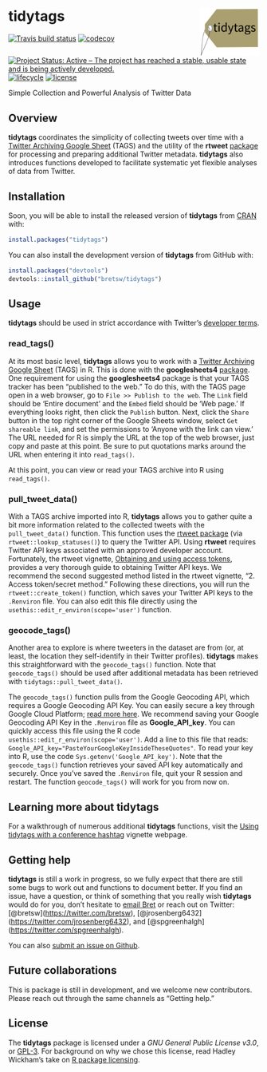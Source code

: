
<!-- README.md is generated from README.Rmd. Please edit that file -->

# tidytags <img src="man/figures/tidytags-logo.png" align="right" width="120" />

[![Travis build
status](https://travis-ci.com/bretsw/tidytags.svg?branch=master)](https://travis-ci.com/bretsw/tidytags)
[![codecov](https://codecov.io/gh/bretsw/tidytags/branch/master/graph/badge.svg)](https://codecov.io/gh/bretsw/tidytags)
[![Project Status: Active – The project has reached a stable, usable
state and is being actively
developed.](https://www.repostatus.org/badges/latest/active.svg)](https://www.repostatus.org/#active)
[![lifecycle](https://img.shields.io/badge/lifecycle-maturing-blue.svg)](https://www.tidyverse.org/lifecycle/#maturing)
[![license](https://img.shields.io/badge/license-GPL3-9cf.svg)](https://www.gnu.org/licenses/gpl.html)

Simple Collection and Powerful Analysis of Twitter Data

## Overview

**tidytags** coordinates the simplicity of collecting tweets over time
with a [Twitter Archiving Google Sheet](https://tags.hawksey.info/)
(TAGS) and the utility of the **rtweet** [package](https://rtweet.info/)
for processing and preparing additional Twitter metadata. **tidytags**
also introduces functions developed to facilitate systematic yet
flexible analyses of data from Twitter.

## Installation

Soon, you will be able to install the released version of **tidytags**
from [CRAN](https://CRAN.R-project.org) with:

``` r
install.packages("tidytags")
```

You can also install the development version of **tidytags** from GitHub
with:

``` r
install.packages("devtools")
devtools::install_github("bretsw/tidytags")
```

## Usage

**tidytags** should be used in strict accordance with Twitter’s
[developer
terms](https://developer.twitter.com/en/developer-terms/more-on-restricted-use-cases).

### read\_tags()

At its most basic level, **tidytags** allows you to work with a [Twitter
Archiving Google Sheet](https://tags.hawksey.info/) (TAGS) in R. This is
done with the **googlesheets4**
[package](https://CRAN.R-project.org/package=googlesheets4). One
requirement for using the **googlesheets4** package is that your TAGS
tracker has been “published to the web.” To do this, with the TAGS page
open in a web browser, go to `File >> Publish to the web`. The `Link`
field should be ‘Entire document’ and the `Embed` field should be ‘Web
page.’ If everything looks right, then click the `Publish` button. Next,
click the `Share` button in the top right corner of the Google Sheets
window, select `Get shareable link`, and set the permissions to ‘Anyone
with the link can view.’ The URL needed for R is simply the URL at the
top of the web browser, just copy and paste at this point. Be sure to
put quotations marks around the URL when entering it into `read_tags()`.

At this point, you can view or read your TAGS archive into R using
`read_tags()`.

### pull\_tweet\_data()

With a TAGS archive imported into R, **tidytags** allows you to gather
quite a bit more information related to the collected tweets with the
`pull_tweet_data()` function. This function uses the [rtweet
package](https://rtweet.info/) (via `rtweet::lookup_statuses()`) to
query the Twitter API. Using **rtweet** requires Twitter API keys
associated with an approved developer account. Fortunately, the rtweet
vignette, [Obtaining and using access
tokens](https://rtweet.info/articles/auth.html), provides a very
thorough guide to obtaining Twitter API keys. We recommend the second
suggested method listed in the rtweet vignette, “2. Access token/secret
method.” Following these directions, you will run the
`rtweet::create_token()` function, which saves your Twitter API keys to
the `.Renviron` file. You can also edit this file directly using the
`usethis::edit_r_environ(scope='user')` function.

### geocode\_tags()

Another area to explore is where tweeters in the dataset are from (or,
at least, the location they self-identify in their Twitter profiles).
**tidytags** makes this straightforward with the `geocode_tags()`
function. Note that `geocode_tags()` should be used after additional
metadata has been retrieved with `tidytags::pull_tweet_data()`.

The `geocode_tags()` function pulls from the Google Geocoding API, which
requires a Google Geocoding API Key. You can easily secure a key through
Google Cloud Platform; [read more
here](https://developers.google.com/maps/documentation/geocoding/get-api-key).
We recommend saving your Google Geocoding API Key in the `.Renviron`
file as **Google\_API\_key**. You can quickly access this file using the
R code `usethis::edit_r_environ(scope='user')`. Add a line to this file
that reads: `Google_API_key="PasteYourGoogleKeyInsideTheseQuotes"`. To
read your key into R, use the code `Sys.getenv('Google_API_key')`. Note
that the `geocode_tags()` function retrieves your saved API key
automatically and securely. Once you’ve saved the `.Renviron` file, quit
your R session and restart. The function `geocode_tags()` will work for
you from now on.

## Learning more about tidytags

For a walkthrough of numerous additional **tidytags** functions, visit
the [Using tidytags with a conference
hashtag](https://bretsw.github.io/tidytags/articles/tidytags-with-conf-hashtags.html)
vignette webpage.

## Getting help

**tidytags** is still a work in progress, so we fully expect that there
are still some bugs to work out and functions to document better. If you
find an issue, have a question, or think of something that you really
wish **tidytags** would do for you, don’t hesitate to [email
Bret](mailto:bret@bretsw.com) or reach out on Twitter:
\[@bretsw\](<https://twitter.com/bretsw>),
\[@jrosenberg6432\](<https://twitter.com/jrosenberg6432>), and
\[@spgreenhalgh\](<https://twitter.com/spgreenhalgh>).

You can also [submit an issue on
Github](https://github.com/bretsw/tidytags/issues/).

## Future collaborations

This is package is still in development, and we welcome new
contributors. Please reach out through the same channels as “Getting
help.”

## License

The **tidytags** package is licensed under a *GNU General Public License
v3.0*, or [GPL-3](https://choosealicense.com/licenses/lgpl-3.0/). For
background on why we chose this license, read Hadley Wickham’s take on
[R package licensing](http://r-pkgs.had.co.nz/description.html#license).
